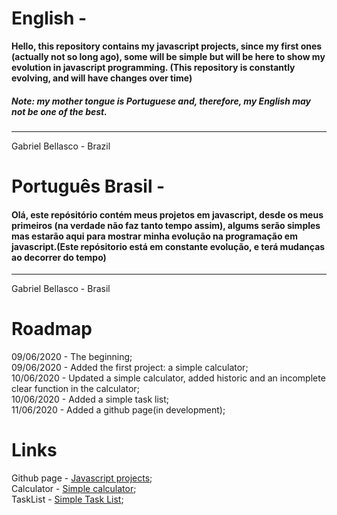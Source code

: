 # English -

**Hello, this repository contains my javascript projects, since my first ones (actually not so long ago), some will be simple but will be here to show my evolution in javascript programming. (This repository is constantly evolving, and will have changes over time)**

##### Note: my mother tongue is Portuguese and, therefore, my English may not be one of the best.
-----------
Gabriel Bellasco - Brazil


# Português Brasil -

#### Olá, este repósitório contém meus projetos em javascript, desde os meus primeiros (na verdade não faz tanto tempo assim), algums serão simples mas estarão aqui para mostrar minha evolução na programação em javascript.(Este repósitorio está em constante evolução, e terá mudanças ao decorrer do tempo)
-----------
Gabriel Bellasco - Brasil

# Roadmap

09/06/2020 - The beginning;     
09/06/2020 - Added the first project: a simple calculator;     
10/06/2020 - Updated a simple calculator, added historic and an incomplete clear function in the calculator;     
10/06/2020 - Added a simple task list;    
11/06/2020 - Added a github page(in development);    


# Links

Github page - [Javascript projects](https://gabrielbellasco.github.io/my-javascript-projects/);     
Calculator - [Simple calculator](https://github.com/GabrielBellasco/my-javascript-projects/tree/master/_project-1);      
TaskList - [Simple Task List](https://github.com/GabrielBellasco/my-javascript-projects/tree/master/project-2);      

